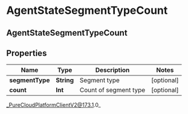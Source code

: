 # AgentStateSegmentTypeCount

## AgentStateSegmentTypeCount

## Properties

|Name | Type | Description | Notes|
|------------ | ------------- | ------------- | -------------|
| **segmentType** | **String** | Segment type | [optional] |
| **count** | **Int** | Count of segment type | [optional] |



_PureCloudPlatformClientV2@173.1.0_

